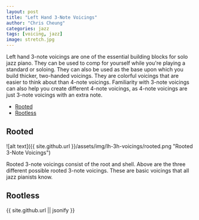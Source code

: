 ```yaml
---
layout: post
title: "Left Hand 3-Note Voicings"
author: "Chris Cheung"
categories: jazz
tags: [voicing, jazz]
image: stretch.jpg
---
```


Left hand 3-note voicings are one of the essential building blocks for solo jazz piano. They can be used to comp for yourself while you're playing a standard or soloing. They can also be used as the base upon which you build thicker, two-handed voicings. They are colorful voicings that are easier to think about than 4-note voicings. Familiarity with 3-note voicings can also help you create different 4-note voicings, as 4-note voicings are just 3-note voicings with an extra note.

- [Rooted](#rooted)
- [Rootless](#rootless)

## Rooted

![alt text]({{ site.github.url }}/assets/img/lh-3h-voicings/rooted.png "Rooted 3-Note Voicings")

Rooted 3-note voicings consist of the root and shell. Above are the three different possible rooted 3-note voicings. These are basic voicings that all jazz pianists know.

## Rootless

{{ site.github.url || jsonify }}